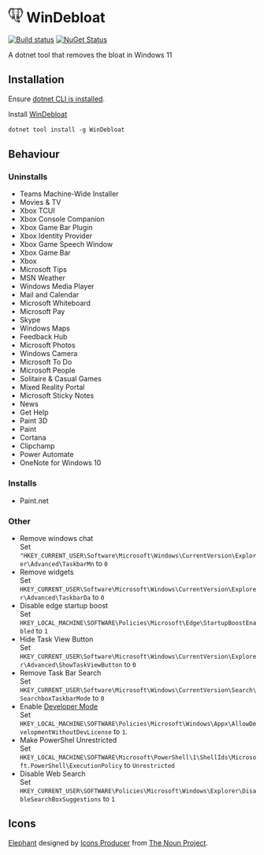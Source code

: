 # <img src="/src/icon.png" height="30px"> WinDebloat

[![Build status](https://ci.appveyor.com/api/projects/status/0kb6mmg47arsjw3x/branch/main?svg=true)](https://ci.appveyor.com/project/SimonCropp/WinDebloat)
[![NuGet Status](https://img.shields.io/nuget/v/WinDebloat.svg)](https://www.nuget.org/packages/WinDebloat/)

A dotnet tool that removes the bloat in Windows 11


## Installation

Ensure [dotnet CLI is installed](https://docs.microsoft.com/en-us/dotnet/core/tools/).

Install [WinDebloat](https://nuget.org/packages/WinDebloat/)

```ps
dotnet tool install -g WinDebloat
```


## Behaviour


### Uninstalls

 * Teams Machine-Wide Installer
 * Movies & TV
 * Xbox TCUI
 * Xbox Console Companion
 * Xbox Game Bar Plugin
 * Xbox Identity Provider
 * Xbox Game Speech Window
 * Xbox Game Bar
 * Xbox
 * Microsoft Tips
 * MSN Weather
 * Windows Media Player
 * Mail and Calendar
 * Microsoft Whiteboard
 * Microsoft Pay
 * Skype
 * Windows Maps
 * Feedback Hub
 * Microsoft Photos
 * Windows Camera
 * Microsoft To Do
 * Microsoft People
 * Solitaire & Casual Games
 * Mixed Reality Portal
 * Microsoft Sticky Notes
 * News
 * Get Help
 * Paint 3D
 * Paint
 * Cortana
 * Clipchamp
 * Power Automate
 * OneNote for Windows 10


### Installs

 * Paint.net


### Other

* Remove windows chat<br>
  Set `"HKEY_CURRENT_USER\Software\Microsoft\Windows\CurrentVersion\Explorer\Advanced\TaskbarMn` to `0`
* Remove widgets<br>
  Set `HKEY_CURRENT_USER\Software\Microsoft\Windows\CurrentVersion\Explorer\Advanced\TaskbarDa` to `0`
* Disable edge startup boost<br>
  Set `HKEY_LOCAL_MACHINE\SOFTWARE\Policies\Microsoft\Edge\StartupBoostEnabled` to `1`
* Hide Task View Button<br>
  Set `HKEY_CURRENT_USER\Software\Microsoft\Windows\CurrentVersion\Explorer\Advanced\ShowTaskViewButton` to `0`
* Remove Task Bar Search<br>
  Set `HKEY_CURRENT_USER\Software\Microsoft\Windows\CurrentVersion\Search\SearchboxTaskbarMode` to `0`
* Enable [Developer Mode](https://learn.microsoft.com/en-us/windows/apps/get-started/enable-your-device-for-development)<br>
  Set `HKEY_LOCAL_MACHINE\SOFTWARE\Policies\Microsoft\Windows\Appx\AllowDevelopmentWithoutDevLicense` to `1`.
* Make PowerShel Unrestricted<br>
  Set `HKEY_LOCAL_MACHINE\SOFTWARE\Microsoft\PowerShell\1\ShellIds\Microsoft.PowerShell\ExecutionPolicy` to `Unrestricted`
* Disable Web Search<br>
  Set `HKEY_CURRENT_USER\SOFTWARE\Policies\Microsoft\Windows\Explorer\DisableSearchBoxSuggestions` to `1`


## Icons

[Elephant](https://thenounproject.com/icon/elephant-face-1557798/) designed by [Icons Producer](https://thenounproject.com/iconsproducer/) from [The Noun Project](https://thenounproject.com).